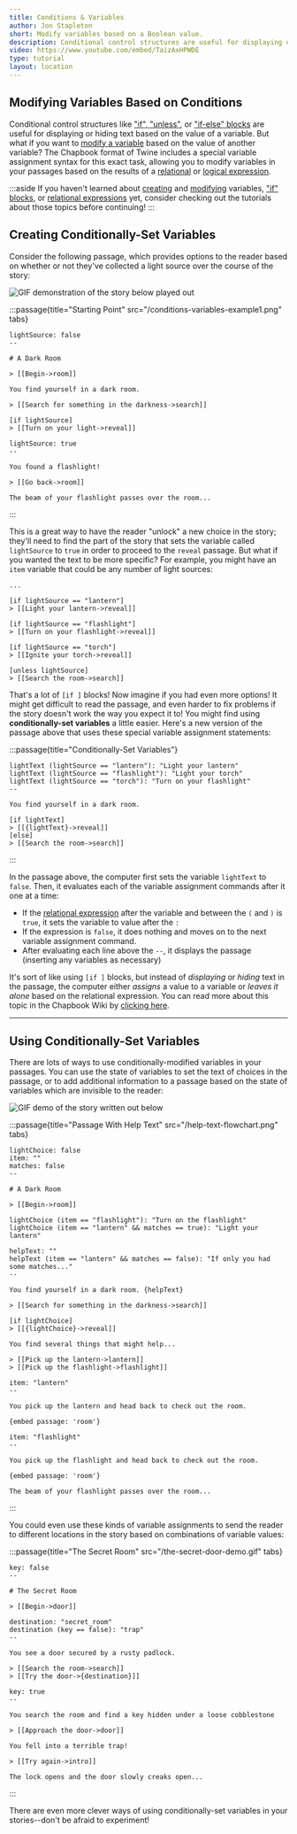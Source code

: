 ```yaml
---
title: Conditions & Variables
author: Jon Stapleton
short: Modify variables based on a Boolean value.
description: Conditional control structures are useful for displaying or hiding text based on the value of a variable, but what if you want to modify a variable based on the value of another variable? The Chapbook format of Twine includes a special variable assignment syntax for this exact task, allowing you to modify variables in your passages based on the results of a relational or logical expression.
video: https://www.youtube.com/embed/TaizAxHPWDE
type: tutorial
layout: location
---
```


## Modifying Variables Based on Conditions

Conditional control structures like ["if", "unless",](/locations/if-unless) or ["if-else" blocks](/locations/if-else) are useful for displaying or hiding text based on the value of a variable. But what if you want to [modify a variable](/locations/modify-variables) based on the value of another variable? The Chapbook format of Twine includes a special variable assignment syntax for this exact task, allowing you to modify variables in your passages based on the results of a [relational](/locations/relational-expression) or [logical expression](/locations/logic-operators).

:::aside
If you haven't learned about [creating](/locations/variable-basics) and [modifying](/locations/modify-variables) variables, ["if" blocks](/locations/if-unless), or [relational expressions](/locations/relational-expressions) yet, consider checking out the tutorials about those topics before continuing!
:::

## Creating Conditionally-Set Variables

Consider the following passage, which provides options to the reader based on whether or not they've collected a light source over the course of the story:

![GIF demonstration of the story below played out](/starting-point-demo.gif)

:::passage{title="Starting Point" src="/conditions-variables-example1.png" tabs}
```intro
lightSource: false
--

# A Dark Room

> [[Begin->room]]
```
```room
You find yourself in a dark room.

> [[Search for something in the darkness->search]]

[if lightSource]
> [[Turn on your light->reveal]]
```
```search
lightSource: true
--

You found a flashlight!

> [[Go back->room]]
```
```reveal
The beam of your flashlight passes over the room...
```
:::

This is a great way to have the reader "unlock" a new choice in the story; they'll need to find the part of the story that sets the variable called `lightSource` to `true` in order to proceed to the `reveal` passage. But what if you wanted the text to be more specific? For example, you might have an `item` variable that could be any number of light sources:

```
...

[if lightSource == "lantern"]
> [[Light your lantern->reveal]]

[if lightSource == "flashlight"]
> [[Turn on your flashlight->reveal]]

[if lightSource == "torch"]
> [[Ignite your torch->reveal]]

[unless lightSource]
> [[Search the room->search]]
```

That's a lot of `[if ]` blocks! Now imagine if you had even more options! It might get difficult to read the passage, and even harder to fix problems if the story doesn't work the way you expect it to! You might find using **conditionally-set variables** a little easier. Here's a new version of the passage above that uses these special variable assignment statements:

:::passage{title="Conditionally-Set Variables"}
```
lightText (lightSource == "lantern"): "Light your lantern"
lightText (lightSource == "flashlight"): "Light your torch"
lightText (lightSource == "torch"): "Turn on your flashlight"
--

You find yourself in a dark room.

[if lightText]
> [[{lightText}->reveal]]
[else]
> [[Search the room->search]]
```
:::

In the passage above, the computer first sets the variable `lightText` to `false`. Then, it evaluates each of the variable assignment commands after it one at a time:

* If the [relational expression](/locations/relational-expressions) after the variable and between the `(` and `)` is `true`, it sets the variable to value after the `:`
* If the expression is `false`, it does nothing and moves on to the next variable assignment command.
* After evaluating each line above the `--`, it displays the passage (inserting any variables as necessary)

It's sort of like using `[if ]` blocks, but instead of *displaying* or *hiding* text in the passage, the computer either *assigns* a value to a variable or *leaves it alone* based on the relational expression. You can read more about this topic in the Chapbook Wiki by [clicking here](https://klembot.github.io/chapbook/guide/state/conditions-and-variables.html).

---

## Using Conditionally-Set Variables

There are lots of ways to use conditionally-modified variables in your passages. You can use the state of variables to set the text of choices in the passage, or to add additional information to a passage based on the state of variables which are invisible to the reader:

![GIF demo of the story written out below](/help-text-demo.gif)

:::passage{title="Passage With Help Text" src="/help-text-flowchart.png" tabs}
```intro
lightChoice: false
item: ""
matches: false
--

# A Dark Room

> [[Begin->room]]
```
```room
lightChoice (item == "flashlight"): "Turn on the flashlight"
lightChoice (item == "lantern" && matches == true): "Light your lantern"

helpText: ""
helpText (item == "lantern" && matches == false): "If only you had some matches..."
--

You find yourself in a dark room. {helpText}

> [[Search for something in the darkness->search]]

[if lightChoice]
> [[{lightChoice}->reveal]]
```
```search
You find several things that might help...

> [[Pick up the lantern->lantern]]
> [[Pick up the flashlight->flashlight]]
```
```lantern
item: "lantern"
--

You pick up the lantern and head back to check out the room.

{embed passage: 'room'}
```
```flashlight
item: "flashlight"
--

You pick up the flashlight and head back to check out the room.

{embed passage: 'room'}
```
```reveal
The beam of your flashlight passes over the room...
```
:::

You could even use these kinds of variable assignments to send the reader to different locations in the story based on combinations of variable values:

:::passage{title="The Secret Room" src="/the-secret-door-demo.gif" tabs}
```intro
key: false
--

# The Secret Room

> [[Begin->door]]
```
```door
destination: "secret_room"
destination (key == false): "trap"
--

You see a door secured by a rusty padlock.

> [[Search the room->search]]
> [[Try the door->{destination}]]
```
```search
key: true
--

You search the room and find a key hidden under a loose cobblestone

> [[Approach the door->door]]
```
```trap
You fell into a terrible trap!

> [[Try again->intro]]
```
```secret_room
The lock opens and the door slowly creaks open...
```
:::

There are even more clever ways of using conditionally-set variables in your stories--don't be afraid to experiment!